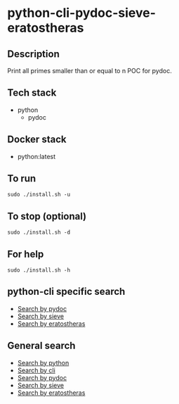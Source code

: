 # python-cli-pydoc-sieve-eratostheras

## Description
Print all primes smaller than or equal to n
POC for pydoc.

## Tech stack
- python
  - pydoc

## Docker stack
- python:latest

## To run
`sudo ./install.sh -u`

## To stop (optional)
`sudo ./install.sh -d`

## For help
`sudo ./install.sh -h`

## python-cli specific search
- [Search by pydoc](https://github.com/bearddan2000?tab=repositories&q=python-cli-pydoc&type=&language=&sort=)
- [Search by sieve](https://github.com/bearddan2000?tab=repositories&q=python-cli-sieve&type=&language=&sort=)
- [Search by eratostheras](https://github.com/bearddan2000?tab=repositories&q=python-cli-eratostheras&type=&language=&sort=)

## General search
- [Search by python](https://github.com/bearddan2000?tab=repositories&q=python&type=&language=&sort=)
- [Search by cli](https://github.com/bearddan2000?tab=repositories&q=cli&type=&language=&sort=)
- [Search by pydoc](https://github.com/bearddan2000?tab=repositories&q=pydoc&type=&language=&sort=)
- [Search by sieve](https://github.com/bearddan2000?tab=repositories&q=sieve&type=&language=&sort=)
- [Search by eratostheras](https://github.com/bearddan2000?tab=repositories&q=eratostheras&type=&language=&sort=)
